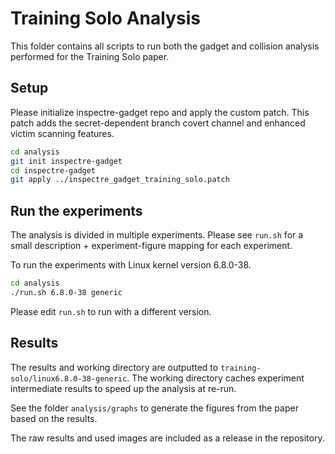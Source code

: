 # Training Solo Analysis

This folder contains all scripts to run both the gadget and collision analysis performed for the Training Solo paper.

## Setup

Please initialize inspectre-gadget repo and apply the custom patch. This patch adds the secret-dependent branch covert channel and enhanced victim scanning features.

```sh
cd analysis
git init inspectre-gadget
cd inspectre-gadget
git apply ../inspectre_gadget_training_solo.patch
```

## Run the experiments

The analysis is divided in multiple experiments. Please see `run.sh` for a small description + experiment-figure mapping for each experiment.

To run the experiments with Linux kernel version 6.8.0-38.


```sh
cd analysis
./run.sh 6.8.0-38 generic
```

Please edit `run.sh` to run with a different version.

## Results

The results and working directory are outputted to `training-solo/linux6.8.0-38-generic`. The working directory caches experiment intermediate results to speed up the analysis at re-run.

See the folder `analysis/graphs` to generate the figures from the paper based on the results.

The raw results and used images are included as a release in the repository.

